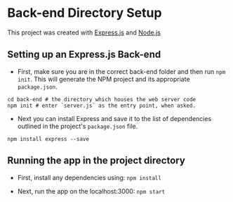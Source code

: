 # Back-end Directory Setup

This project was created with [Express.js](https://expressjs.com/) and [Node.js](https://nodejs.org/en/)

## Setting up an Express.js Back-end

- First, make sure you are in the correct back-end folder and then run `npm init`. This will generate the NPM project and its appropriate `package.json`.

```
cd back-end # the directory which houses the web server code
npm init # enter `server.js` as the entry point, when asked.
```

- Next you can install Express and save it to the list of dependencies outlined in the project's `package.json` file.

```
npm install express --save
```

## Running the app in the project directory
- First, install any dependencies using:
`npm install`

- Next, run the app on the localhost:3000:
`npm start`
